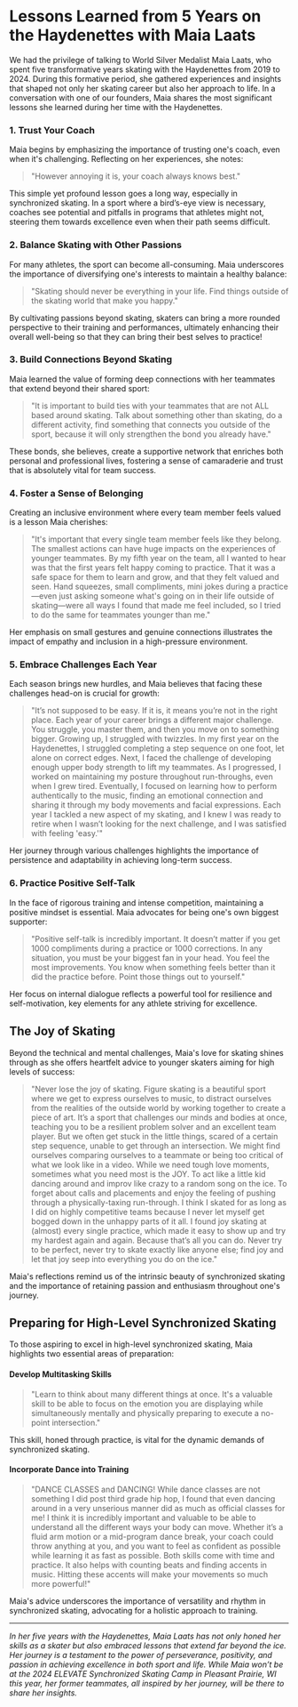 # Lessons Learned from 5 Years on the Haydenettes with Maia Laats

We had the privilege of talking to World Silver Medalist Maia Laats, who spent five transformative years skating with the Haydenettes from 2019 to 2024. During this formative period, she gathered experiences and insights that shaped not only her skating career but also her approach to life. In a conversation with one of our founders, Maia shares the most significant lessons she learned during her time with the Haydenettes. 

### 1.	Trust Your Coach

Maia begins by emphasizing the importance of trusting one's coach, even when it's challenging. Reflecting on her experiences, she notes:

> "However annoying it is, your coach always knows best."

This simple yet profound lesson goes a long way, especially in synchronized skating. In a sport where a bird’s-eye view is necessary, coaches see potential and pitfalls in programs that athletes might not, steering them towards excellence even when their path seems difficult.

### 2. Balance Skating with Other Passions

For many athletes, the sport can become all-consuming. Maia underscores the importance of diversifying one's interests to maintain a healthy balance:

> "Skating should never be everything in your life. Find things outside of the skating world that make you happy."

By cultivating passions beyond skating, skaters can bring a more rounded perspective to their training and performances, ultimately enhancing their overall well-being so that they can bring their best selves to practice!

### 3. Build Connections Beyond Skating

Maia learned the value of forming deep connections with her teammates that extend beyond their shared sport:

> "It is important to build ties with your teammates that are not ALL based around skating. Talk about something other than skating, do a different activity, find something that connects you outside of the sport, because it will only strengthen the bond you already have."

These bonds, she believes, create a supportive network that enriches both personal and professional lives, fostering a sense of camaraderie and trust that is absolutely vital for team success.

### 4. Foster a Sense of Belonging

Creating an inclusive environment where every team member feels valued is a lesson Maia cherishes:

> "It's important that every single team member feels like they belong. The smallest actions can have huge impacts on the experiences of younger teammates. By my fifth year on the team, all I wanted to hear was that the first years felt happy coming to practice. That it was a safe space for them to learn and grow, and that they felt valued and seen. Hand squeezes, small compliments, mini jokes during a practice—even just asking someone what's going on in their life outside of skating—were all ways I found that made me feel included, so I tried to do the same for teammates younger than me."

Her emphasis on small gestures and genuine connections illustrates the impact of empathy and inclusion in a high-pressure environment.

### 5. Embrace Challenges Each Year

Each season brings new hurdles, and Maia believes that facing these challenges head-on is crucial for growth:

> "It’s not supposed to be easy. If it is, it means you’re not in the right place. Each year of your career brings a different major challenge. You struggle, you master them, and then you move on to something bigger. Growing up, I struggled with twizzles. In my first year on the Haydenettes, I struggled completing a step sequence on one foot, let alone on correct edges. Next, I faced the challenge of developing enough upper body strength to lift my teammates. As I progressed, I worked on maintaining my posture throughout run-throughs, even when I grew tired. Eventually, I focused on learning how to perform authentically to the music, finding an emotional connection and sharing it through my body movements and facial expressions. Each year I tackled a new aspect of my skating, and I knew I was ready to retire when I wasn’t looking for the next challenge, and I was satisfied with feeling 'easy.'"

Her journey through various challenges highlights the importance of persistence and adaptability in achieving long-term success.

### 6. Practice Positive Self-Talk

In the face of rigorous training and intense competition, maintaining a positive mindset is essential. Maia advocates for being one's own biggest supporter:

> "Positive self-talk is incredibly important. It doesn’t matter if you get 1000 compliments during a practice or 1000 corrections. In any situation, you must be your biggest fan in your head. You feel the most improvements. You know when something feels better than it did the practice before. Point those things out to yourself."

Her focus on internal dialogue reflects a powerful tool for resilience and self-motivation, key elements for any athlete striving for excellence. 

## The Joy of Skating
Beyond the technical and mental challenges, Maia's love for skating shines through as she offers heartfelt advice to younger skaters aiming for high levels of success:

> "Never lose the joy of skating. Figure skating is a beautiful sport where we get to express ourselves to music, to distract ourselves from the realities of the outside world by working together to create a piece of art. It’s a sport that challenges our minds and bodies at once, teaching you to be a resilient problem solver and an excellent team player. But we often get stuck in the little things, scared of a certain step sequence, unable to get through an intersection. We might find ourselves comparing ourselves to a teammate or being too critical of what we look like in a video. While we need tough love moments, sometimes what you need most is the JOY. To act like a little kid dancing around and improv like crazy to a random song on the ice. To forget about calls and placements and enjoy the feeling of pushing through a physically-taxing run-through. I think I skated for as long as I did on highly competitive teams because I never let myself get bogged down in the unhappy parts of it all. I found joy skating at (almost) every single practice, which made it easy to show up and try my hardest again and again. Because that’s all you can do. Never try to be perfect, never try to skate exactly like anyone else; find joy and let that joy seep into everything you do on the ice."

Maia's reflections remind us of the intrinsic beauty of synchronized skating and the importance of retaining passion and enthusiasm throughout one's journey.

## Preparing for High-Level Synchronized Skating

To those aspiring to excel in high-level synchronized skating, Maia highlights two essential areas of preparation:

#### Develop Multitasking Skills

> "Learn to think about many different things at once. It's a valuable skill to be able to focus on the emotion you are displaying while simultaneously mentally and physically preparing to execute a no-point intersection."

This skill, honed through practice, is vital for the dynamic demands of synchronized skating.

#### Incorporate Dance into Training

> "DANCE CLASSES and DANCING! While dance classes are not something I did post third grade hip hop, I found that even dancing around in a very unserious manner did as much as official classes for me! I think it is incredibly important and valuable to be able to understand all the different ways your body can move. Whether it’s a fluid arm motion or a mid-program dance break, your coach could throw anything at you, and you want to feel as confident as possible while learning it as fast as possible. Both skills come with time and practice. It also helps with counting beats and finding accents in music. Hitting these accents will make your movements so much more powerful!"

Maia's advice underscores the importance of versatility and rhythm in synchronized skating, advocating for a holistic approach to training.

---
*In her five years with the Haydenettes, Maia Laats has not only honed her skills as a skater but also embraced lessons that extend far beyond the ice. Her journey is a testament to the power of perseverance, positivity, and passion in achieving excellence in both sport and life. While Maia won’t be at the 2024 ELEVATE Synchronized Skating Camp in Pleasant Prairie, WI this year, her former teammates, all inspired by her journey, will be there to share her insights.*

 

